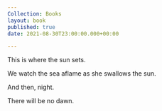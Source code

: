 ```yaml
---
Collection: Books
layout: book
published: true
date: 2021-08-30T23:00:00.000+00:00

---
```

This is where the sun sets.

We watch the sea aflame as she swallows the sun.

And then, night.

There will be no dawn.
